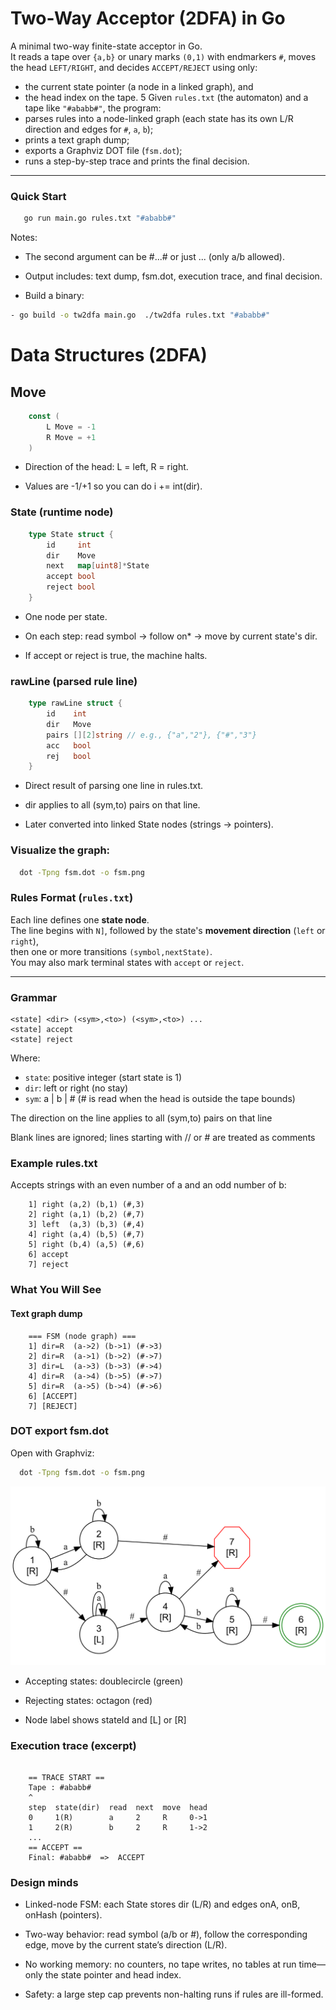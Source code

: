 # Two-Way Acceptor (2DFA) in Go

A minimal two-way finite-state acceptor in Go.  
It reads a tape over `{a,b}` or unary marks `(0,1)` with endmarkers `#`, moves the head `LEFT/RIGHT`, and decides `ACCEPT/REJECT` using only:
- the current state pointer (a node in a linked graph), and
- the head index on the tape.
5
Given `rules.txt` (the automaton) and a tape like `"#ababb#"`, the program:
- parses rules into a node-linked graph (each state has its own L/R direction and edges for `#`, `a`, `b`);
- prints a text graph dump;
- exports a Graphviz DOT file (`fsm.dot`);
- runs a step-by-step trace and prints the final decision.

---

### Quick Start

```bash
   go run main.go rules.txt "#ababb#"
```

Notes:

- The second argument can be #...# or just ... (only a/b allowed).

- Output includes: text dump, fsm.dot, execution trace, and final decision.

- Build a binary:
```bash
- go build -o tw2dfa main.go  ./tw2dfa rules.txt "#ababb#"
```


# Data Structures (2DFA)

## Move
```go
    const (
        L Move = -1
        R Move = +1
    )
````
- Direction of the head: L = left, R = right.

- Values are -1/+1 so you can do i += int(dir).

### State (runtime node)


```go
    type State struct {
        id     int
        dir    Move
        next   map[uint8]*State
        accept bool
        reject bool
    }

```

- One node per state.

- On each step: read symbol → follow on* → move by current state's dir.

- If accept or reject is true, the machine halts.

### rawLine (parsed rule line)

```go
    type rawLine struct {
        id    int
        dir   Move
        pairs [][2]string // e.g., {"a","2"}, {"#","3"}
        acc   bool
        rej   bool
    }
```

- Direct result of parsing one line in rules.txt.

- dir applies to all (sym,to) pairs on that line.

- Later converted into linked State nodes (strings → pointers).

### Visualize the graph:
```bash
  dot -Tpng fsm.dot -o fsm.png
```


### Rules Format (`rules.txt`)

Each line defines one **state node**.  
The line begins with `N]`, followed by the state's **movement direction** (`left` or `right`),  
then one or more transitions `(symbol,nextState)`.  
You may also mark terminal states with `accept` or `reject`.

---
### Grammar
```text
<state] <dir> (<sym>,<to>) (<sym>,<to>) ...
<state] accept
<state] reject
```


Where:

- `state`: positive integer (start state is 1)
- `dir`: left or right (no stay)
- `sym`: a | b | # (# is read when the head is outside the tape bounds)

The direction on the line applies to all (sym,to) pairs on that line

Blank lines are ignored; lines starting with // or # are treated as comments



### Example rules.txt

Accepts strings with an even number of a and an odd number of b:

```text
    1] right (a,2) (b,1) (#,3)
    2] right (a,1) (b,2) (#,7)
    3] left  (a,3) (b,3) (#,4)
    4] right (a,4) (b,5) (#,7)
    5] right (b,4) (a,5) (#,6)
    6] accept
    7] reject
```
### What You Will See

#### Text graph dump
```text
    === FSM (node graph) ===
    1] dir=R  (a->2) (b->1) (#->3)
    2] dir=R  (a->1) (b->2) (#->7)
    3] dir=L  (a->3) (b->3) (#->4)
    4] dir=R  (a->4) (b->5) (#->7)
    5] dir=R  (a->5) (b->4) (#->6)
    6] [ACCEPT]
    7] [REJECT]
```



### DOT export fsm.dot

Open with Graphviz:
```bash
  dot -Tpng fsm.dot -o fsm.png
```
![fsm.png](./fsm.png)

- Accepting states: doublecircle (green)

- Rejecting states: octagon (red)

- Node label shows stateId and [L] or [R]

### Execution trace (excerpt)
```text 

    == TRACE START ==
    Tape : #ababb#
    ^
    step  state(dir)  read  next  move  head
    0     1(R)        a     2     R     0->1
    1     2(R)        b     2     R     1->2
    ...
    == ACCEPT ==
    Final: #ababb#  =>  ACCEPT
```

### Design minds

- Linked-node FSM: each State stores dir (L/R) and edges onA, onB, onHash (pointers).

- Two-way behavior: read symbol (a/b or #), follow the corresponding edge, move by the current state’s direction (L/R).

- No working memory: no counters, no tape writes, no tables at run time—only the state pointer and head index.

- Safety: a large step cap prevents non-halting runs if rules are ill-formed.